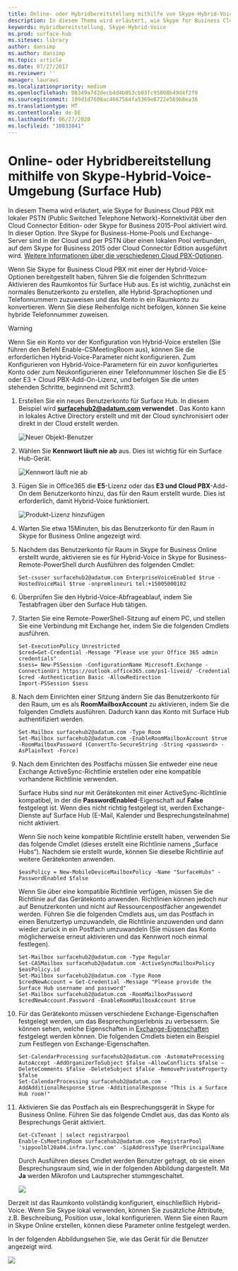 ```yaml
---
title: Online- oder Hybridbereitstellung mithilfe von Skype-Hybrid-Voice-Umgebung (Surface Hub)
description: In diesem Thema wird erläutert, wie Skype for Business Cloud PBX mit lokaler PSTN-Konnektivität über den Cloud Connector Edition- oder Skype for Business 2015-Pool aktiviert wird.
keywords: Hybridbereitstellung, Skype-Hybrid-Voice
ms.prod: surface-hub
ms.sitesec: library
author: dansimp
ms.author: dansimp
ms.topic: article
ms.date: 07/27/2017
ms.reviewer: ''
manager: laurawi
ms.localizationpriority: medium
ms.openlocfilehash: 08349a7d2decb4d4b053cb03fc95808b49d4f2f0
ms.sourcegitcommit: 109d1d7608ac4667564fa5369e8722e569b8ea36
ms.translationtype: MT
ms.contentlocale: de-DE
ms.lasthandoff: 06/27/2020
ms.locfileid: "10833841"
---
```

# Online- oder Hybridbereitstellung mithilfe von Skype-Hybrid-Voice-Umgebung (Surface Hub)

In diesem Thema wird erläutert, wie Skype for Business Cloud PBX mit lokaler PSTN (Public Switched Telephone Network)-Konnektivität über den Cloud Connector Edition- oder Skype for Business 2015-Pool aktiviert wird. In dieser Option. Ihre Skype for Business-Home-Pools und Exchange-Server sind in der Cloud und per PSTN über einen lokalen Pool verbunden, auf dem Skype for Business 2015 oder Cloud Connector Edition ausgeführt wird. [Weitere Informationen über die verschiedenen Cloud PBX-Optionen](https://technet.microsoft.com/library/mt612869.aspx).  

Wenn Sie Skype for Business Cloud PBX mit einer der Hybrid-Voice-Optionen bereitgestellt haben, führen Sie die folgenden Schrittezum Aktivieren des Raumkontos für Surface Hub aus. Es ist wichtig, zunächst ein normales Benutzerkonto zu erstellen, alle Hybrid-Sprachoptionen und Telefonnummern zuzuweisen und das Konto in ein Raumkonto zu konvertieren. Wenn Sie diese Reihenfolge nicht befolgen, können Sie keine hybride Telefonnummer zuweisen.  

>[!WARNING]
>Wenn Sie ein Konto vor der Konfiguration von Hybrid-Voice erstellen (Sie führen den Befehl Enable-CSMeetingRoom aus), können Sie die erforderlichen Hybrid-Voice-Parameter nicht konfigurieren. Zum Konfigurieren von Hybrid-Voice-Parametern für ein zuvor konfiguriertes Konto oder zum Neukonfigurieren einer Telefonnummer löschen Sie die E5 oder E3 + Cloud PBX-Add-On-Lizenz, und befolgen Sie die unten stehenden Schritte, beginnend mit Schritt3.

1. Erstellen Sie ein neues Benutzerkonto für Surface Hub. In diesem Beispiel wird <strong> surfacehub2@adatum.com verwendet </strong> . Das Konto kann in lokales Active Directory erstellt und mit der Cloud synchronisiert oder direkt in der Cloud erstellt werden. 

    ![Neuer Objekt-Benutzer](images/new-user-hybrid-voice.png)

2. Wählen Sie **Kennwort läuft nie ab** aus. Dies ist wichtig für ein Surface Hub-Gerät.

   ![Kennwort läuft nie ab](images/new-user-password-hybrid-voice.png)

3. Fügen Sie in Office365 die **E5**-Lizenz oder das **E3 und Cloud PBX**-Add-On dem Benutzerkonto hinzu, das für den Raum erstellt wurde. Dies ist erforderlich, damit Hybrid-Voice funktioniert.

   ![Produkt-Lizenz hinzufügen](images/product-license-hybrid-voice.png)

4. Warten Sie etwa 15Minuten, bis das Benutzerkonto für den Raum in Skype for Business Online angezeigt wird.

5. Nachdem das Benutzerkonto für Raum in Skype for Business Online erstellt wurde, aktivieren sie es für Hybrid-Voice in Skype for Business-Remote-PowerShell durch Ausführen des folgenden Cmdlet:

   ```
   Set-csuser surfacehub2@adatum.com EnterpriseVoiceEnabled $true -HostedVoiceMail $true -onpremlineuri tel:+15005000102
   ```
    
6. Überprüfen Sie den Hybrid-Voice-Abfrageablauf, indem Sie Testabfragen über den Surface Hub tätigen.

7. Starten Sie eine Remote-PowerShell-Sitzung auf einem PC, und stellen Sie eine Verbindung mit Exchange her, indem Sie die folgenden Cmdlets ausführen.

   ```
   Set-ExecutionPolicy Unrestricted
   $cred=Get-Credential -Message "Please use your Office 365 admin credentials"
   $sess= New-PSSession -ConfigurationName Microsoft.Exchange -ConnectionUri https://outlook.office365.com/ps1-liveid/ -Credential $cred -Authentication Basic -AllowRedirection
   Import-PSSession $sess
   ```
    
8. Nach dem Einrichten einer Sitzung ändern Sie das Benutzerkonto für den Raum, um es als **RoomMailboxAccount** zu aktivieren, indem Sie die folgenden Cmdlets ausführen. Dadurch kann das Konto mit Surface Hub authentifiziert werden.

   ```
   Set-Mailbox surfacehub2@adatum.com -Type Room
   Set-Mailbox surfacehub2@adatum.com -EnableRoomMailboxAccount $true -RoomMailboxPassword (ConvertTo-SecureString -String <password> -AsPlainText -Force)
   ```
    
9. Nach dem Einrichten des Postfachs müssen Sie entweder eine neue Exchange ActiveSync-Richtlinie erstellen oder eine kompatible vorhandene Richtlinie verwenden.

   Surface Hubs sind nur mit Gerätekonten mit einer ActiveSync-Richtlinie kompatibel, in der die **PasswordEnabled**-Eigenschaft auf **False** festgelegt ist. Wenn dies nicht richtig festgelegt ist, werden Exchange-Dienste auf Surface Hub (E-Mail, Kalender und Besprechungsteilnahme) nicht aktiviert.
    
   Wenn Sie noch keine kompatible Richtlinie erstellt haben, verwenden Sie das folgende Cmdlet (dieses erstellt eine Richtlinie namens „Surface Hubs“). Nachdem sie erstellt wurde, können Sie dieselbe Richtlinie auf weitere Gerätekonten anwenden.

   ```
   $easPolicy = New-MobileDeviceMailboxPolicy -Name "SurfaceHubs" -PasswordEnabled $false
   ```
    
   Wenn Sie über eine kompatible Richtlinie verfügen, müssen Sie die Richtlinie auf das Gerätekonto anwenden. Richtlinien können jedoch nur auf Benutzerkonten und nicht auf Ressourcenpostfächer angewendet werden. Führen Sie die folgenden Cmdlets aus, um das Postfach in einen Benutzertyp umzuwandeln, die Richtlinie anzuwenden und dann wieder zurück in ein Postfach umzuwandeln (Sie müssen das Konto möglicherweise erneut aktivieren und das Kennwort noch einmal festlegen).
    
   ```
   Set-Mailbox surfacehub2@adatum.com -Type Regular
   Set-CASMailbox surfacehub2@adatum.com -ActiveSyncMailboxPolicy $easPolicy.id
   Set-Mailbox surfacehub2@adatum.com -Type Room
   $credNewAccount = Get-Credential -Message "Please provide the Surface Hub username and password"
   Set-Mailbox surfacehub2@adatum.com -RoomMailboxPassword $credNewAccount.Password -EnableRoomMailboxAccount $true
   ```
    
10. Für das Gerätekonto müssen verschiedene Exchange-Eigenschaften festgelegt werden, um das Besprechungserlebnis zu verbessern. Sie können sehen, welche Eigenschaften in [Exchange-Eigenschaften](exchange-properties-for-surface-hub-device-accounts.md) festgelegt werden können. Die folgenden Cmdlets bieten ein Beispiel zum Festlegen von Exchange-Eigenschaften.

    ```
    Set-CalendarProcessing surfacehub2@adatum.com -AutomateProcessing AutoAccept -AddOrganizerToSubject $false –AllowConflicts $false –DeleteComments $false -DeleteSubject $false -RemovePrivateProperty $false
    Set-CalendarProcessing surfacehub2@adatum.com -AddAdditionalResponse $true -AdditionalResponse "This is a Surface Hub room!"
    ```

11. Aktivieren Sie das Postfach als ein Besprechungsgerät in Skype for Business Online. Führen Sie das folgende Cmdlet aus, das das Konto als Besprechungs Gerät aktiviert. 

    ```
    Get-CsTenant | select registrarpool
    Enable-CsMeetingRoom surfacehub2@adatum.com -RegistrarPool  'sippoolbl20a04.infra.lync.com' -SipAddressType UserPrincipalName
    ```
    
    Durch Ausführen dieses Cmdlet werden Benutzer gefragt, ob sie einen Besprechungsraum sind, wie in der folgenden Abbildung dargestellt. Mit **Ja** werden Mikrofon und Lautsprecher stummgeschaltet.

    ![](images/adjust-room-audio.png)


    
Derzeit ist das Raumkonto vollständig konfiguriert, einschließlich Hybrid-Voice. Wenn Sie Skype lokal verwenden, können Sie zusätzliche Attribute, z.B. Beschreibung, Position usw., lokal konfigurieren. Wenn Sie einen Raum in Skype Online erstellen, können diese Parameter online festgelegt werden. 

In der folgenden Abbildungsehen Sie, wie das Gerät für die Benutzer angezeigt wird.


![](images/select-room-hybrid-voice.png)
